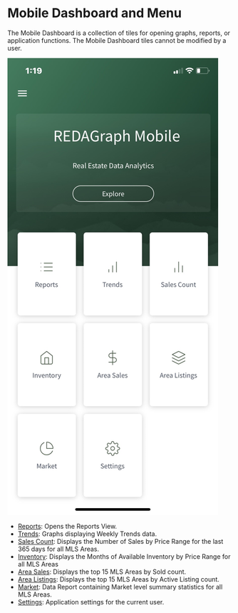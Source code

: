 ﻿# Mobile Dashboard and Menu

The Mobile Dashboard is a collection of tiles for opening graphs, reports, or application functions. The Mobile Dashboard tiles cannot be modified by a user.

![Mobile Dashboard image](../images/reda_mobile_dashboard_v1.png)

* [Reports](mobile-reports.md):  Opens the Reports View.
* [Trends](mobile-trends.md):  Graphs displaying Weekly Trends data.
* [Sales Count](mobile-salescount.md):  Displays the Number of Sales by Price Range for the last 365 days for all MLS Areas.
* [Inventory](mobile-inventory.md):  Displays the Months of Available Inventory by Price Range for all MLS Areas
* [Area Sales](mobile-areasales.md):  Displays the top 15 MLS Areas by Sold count.
* [Area Listings](mobile-arelistings.md):  Displays the top 15 MLS Areas by Active Listing count.
* [Market](mobile-market.md):  Data Report containing Market level summary statistics for all MLS Areas.
* [Settings](mobile-settings.md):  Application settings for the current user.
